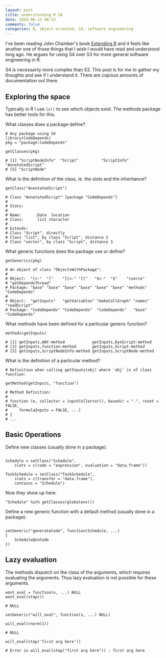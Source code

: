 ```yaml
---
layout: post
title: understanding R S4
date: 2018-06-12 08:53
comments: false
categories: R, object oriented, S4, software engineering
---
```


I've been reading John Chamber's book [Extending
R](https://www.crcpress.com/Extending-R/Chambers/p/book/9781498775717) and
it feels like another one of those things that I wish I would have read and
understood long ago. He argues for using S4 over S3 for more general software
engineering in R.

S4 is necessarily more complex than S3. This post is for me to gather my
thoughts and see if I understand it. There are copious amounts of
documentation out there.

## Exploring the space

Typically in R I use `ls()` to see which objects exist. The methods
package has better tools for this.

What classes does a package define?

```{r}
# Any package using S4
library(CodeDepends)
pkg = "package:CodeDepends"

getClasses(pkg)

# [1] "ScriptNodeInfo"  "Script"          "ScriptInfo"      "AnnotatedScript"
# [5] "ScriptNode"
```

What is the definition of the class, ie. the slots and the inheritance?

```{r}
getClass("AnnotatedScript")

# Class "AnnotatedScript" [package "CodeDepends"]
# 
# Slots:
# 
# Name:      .Data  location
# Class:      list character
# 
# Extends:
# Class "Script", directly
# Class "list", by class "Script", distance 2
# Class "vector", by class "Script", distance 3
```

What generic functions does the package use or define?

```{r}
getGenerics(pkg)

# An object of class "ObjectsWithPackage":
# 
# Object:  "[<-"  "["    "[[<-" "[["   "$<-"  "$"    "coerce"
# "getDependsThread"
# Package: "base" "base" "base" "base" "base" "base" "methods" "CodeDepends"
# 
# Object:  "getInputs"   "getVariables" "makeCallGraph" "names" "readScript"
# Package: "CodeDepends" "CodeDepends"  "CodeDepends"   "base"  "CodeDepends"
```

What methods have been defined for a particular generic function?

```{r}
methods(getInputs)

# [1] getInputs,ANY-method            getInputs,DynScript-method
# [3] getInputs,function-method       getInputs,Script-method
# [5] getInputs,ScriptNodeInfo-method getInputs,ScriptNode-method
```

What is the definition of a particular method?

```{r}
# Definition when calling getInputs(obj) where `obj` is of class function:

getMethod(getInputs, "function")

# Method Definition:
# 
# function (e, collector = inputCollector(), basedir = ".", reset = FALSE,
#     formulaInputs = FALSE, ...)
# {
# ...
```


## Basic Operations

Define new classes (usually done in a package):

```{r}

Schedule = setClass("Schedule",
    slots = c(code = "expression", evaluation = "data.frame"))

TaskSchedule = setClass("TaskSchedule",
    slots = c(transfer = "data.frame"),
    contains = "Schedule")

```

Now they show up here:

```{r}
"Schedule" %in% getClasses(globalenv())
```

Define a new generic function with a default method (usually done in a package):

```{r}

setGeneric("generateCode", function(Schedule, ...)
{
    Schedule@inCode
})

```


## Lazy evaluation

The methods dispatch on the class of the arguments, which requires
evaluating the arguments. Thus lazy evaluation is not possible for
these arguments.

```{r}
wont_eval = function(x, ...) NULL
wont_eval(stop())

# NULL

setGeneric("will_eval", function(x, ...) NULL)

will_eval(rnorm(1))

# NULL

will_eval(stop('first arg here'))

# Error in will_eval(stop("first arg here")) : first arg here
```
